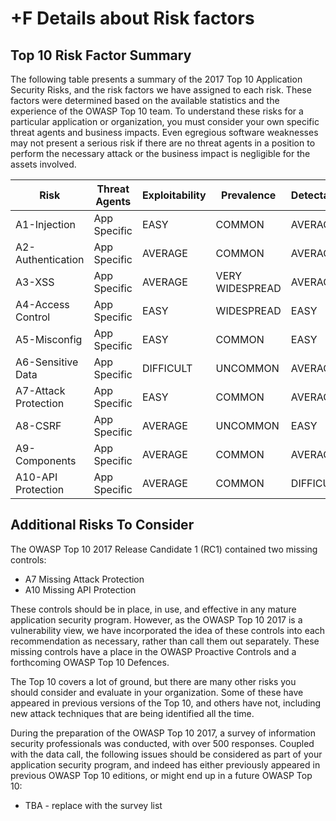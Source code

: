 # +F Details about Risk factors

## Top 10 Risk Factor Summary

The following table presents a summary of the 2017 Top 10 Application Security Risks, and the risk factors we have assigned to each risk. These factors were determined based on the available statistics and the experience of the OWASP Top 10 team. To understand these risks for a particular application or organization, you must consider your own specific threat agents and business impacts. Even egregious software weaknesses may not present a serious risk if there are no threat agents in a position to perform the necessary attack or the business impact is negligible for the assets involved.

| Risk | Threat Agents | Exploitability | Prevalence | Detectability | Impact | Business Impacts |
| --- | --- | --- | --- | --- | --- | --- | 
| A1-Injection | App Specific | EASY | COMMON | AVERAGE | SEVERE | App Specific |
| A2-Authentication | App Specific | AVERAGE | COMMON | AVERAGE | SEVERE | App Specific |
| A3-XSS | App Specific | AVERAGE | VERY WIDESPREAD | AVERAGE | MODERATE | App Specific |
| A4-Access Control | App Specific | EASY | WIDESPREAD   |  EASY | MODERATE | App Specific |
| A5-Misconfig | App Specific | EASY | COMMON | EASY | SEVERE | App Specific |
| A6-Sensitive Data | App Specific | DIFFICULT | UNCOMMON | AVERAGE | SEVERE | App Specific |
| A7-Attack Protection | App Specific | EASY | COMMON | AVERAGE | MODERATE | App Specific |
| A8-CSRF | App Specific | AVERAGE | UNCOMMON | EASY | MODERATE | App Specific |
| A9-Components | App Specific | AVERAGE | COMMON | AVERAGE | MODERATE | App Specific |
| A10-API Protection| App Specific | AVERAGE | COMMON | DIFFICULT | MODERATE | App Specific |

## Additional Risks To Consider

The OWASP Top 10 2017 Release Candidate 1 (RC1) contained two missing controls: 
* A7 Missing Attack Protection
* A10 Missing API Protection

These controls should be in place, in use, and effective in any mature application security program. However, as the OWASP Top 10 2017 is a vulnerability view, we have incorporated the idea of these controls into each recommendation as necessary, rather than call them out separately. These missing controls have a place in the OWASP Proactive Controls and a forthcoming OWASP Top 10 Defences.

The Top 10 covers a lot of ground, but there are many other risks you should consider and evaluate in your organization. Some of these have appeared in previous versions of the Top 10, and others have not, including new attack techniques that are being identified all the time. 

During the preparation of the OWASP Top 10 2017, a survey of information security professionals was conducted, with over 500 responses. Coupled with the data call, the following issues should be considered as part of your application security program, and indeed has either previously appeared in previous OWASP Top 10 editions, or might end up in a future OWASP Top 10:

* TBA - replace with the survey list
